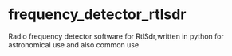 # frequency_detector_rtlsdr
Radio frequency detector software for RtlSdr,written in python for astronomical use and also common use
